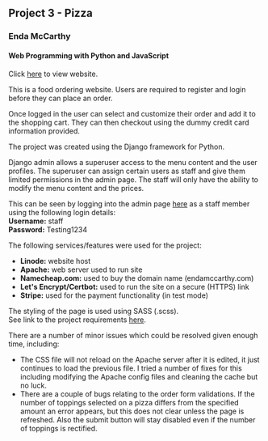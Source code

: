## Project 3 - Pizza
### Enda McCarthy
#### Web Programming with Python and JavaScript

Click [here](https://www.endamccarthy.com) to view website.

This is a food ordering website. Users are required to register and login before they can place an order.

Once logged in the user can select and customize their order and add it to the shopping cart. They can then checkout using the dummy credit card information provided.

The project was created using the Django framework for Python.

Django admin allows a superuser access to the menu content and the user profiles. The superuser can assign certain users as staff and give them limited permissions in the admin page. The staff will only have the ability to modify the menu content and the prices.

This can be seen by logging into the admin page [here](https://www.endamccarthy.com/admin/) as a staff member using the following login details:</br>
<strong>Username:</strong> staff</br><strong>Password:</strong> Testing1234</strong>


The following services/features were used for the project:
- <strong>Linode:</strong>  website host
- <strong>Apache:</strong>  web server used to run site
- <strong>Namecheap.com:</strong>  used to buy the domain name (endamccarthy.com)
- <strong>Let's Encrypt/Certbot:</strong>  used to run the site on a secure (HTTPS) link
- <strong>Stripe:</strong>  used for the payment functionality (in test mode)

The styling of the page is used using SASS (.scss).</br>
See link to the project requirements [here](https://docs.cs50.net/web/2019/x/projects/3/project3.html).


There are a number of minor issues which could be resolved given enough time, including:
- The CSS file will not reload on the Apache server after it is edited, it just continues to load the previous file. I tried a number of fixes for this including modifying the Apache config files and cleaning the cache but no luck.
- There are a couple of bugs relating to the order form validations. If the number of toppings selected on a pizza differs from the specified amount an error appears, but this does not clear unless the page is refreshed. Also the submit button will stay disabled even if the number of toppings is rectified.

